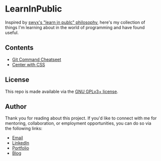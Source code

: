 # LearnInPublic

Inspired by [swyx's "learn in publc" philosophy](https://www.swyx.io/learn-in-public), here's my collection of things I'm learning about in the world of programming and have found useful. 

## Contents 

* [Git Command Cheatseet](./git-cheatsheet.md)
* [Center with CSS](./center-with-css/index.html)

## License

This repo is made available via the [GNU GPLv3+ license](./LICENSE).

## Author

Thank you for reading about this project. If you'd like to connect with me for mentoring, collaboration, or employment opportunities, you can do so via the following links:

- <a href="mailto:msg.for.anthony.p6ht3@simplelogin.com?subject=Nice GitHub Project&body=Hey Anthony, I saw your GitHub project. Let's talk!">Email</a>
- [LinkedIn](https://linkedin.com/in/anthonynanfito)
- [Portfolio](https://ananfito.github.io)
- [Blog](https://ananfito.hashnode.dev)